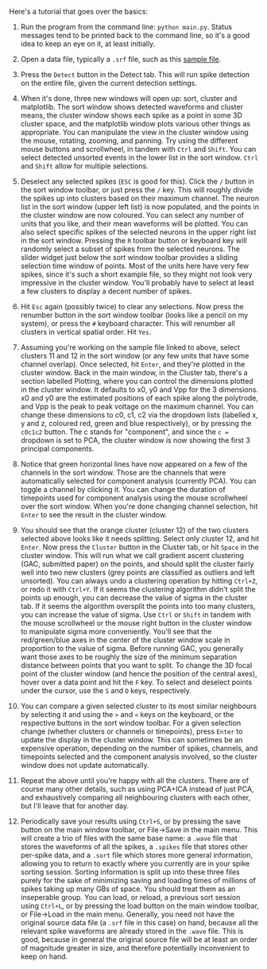 Here's a tutorial that goes over the basics:

1. Run the program from the command line: `python main.py`. Status messages tend to be printed
back to the command line, so it's a good idea to keep an eye on it, at least initially.

2. Open a data file, typically a `.srf` file, such as this [sample
file](http://swindale.ecc.ubc.ca/spyke?action=AttachFile&do=get&target=ptc15_tr7c_r87_spont_20sec.srf).

3. Press the `Detect` button in the Detect tab. This will run spike detection on the entire
file, given the current detection settings.

4. When it's done, three new windows will open up: sort, cluster and matplotlib. The sort
window shows detected waveforms and cluster means, the cluster window shows each spike as a
point in some 3D cluster space, and the matplotlib window plots various other things as
appropriate. You can manipulate the view in the cluster window using the mouse, rotating,
zooming, and panning. Try using the different mouse buttons and scrollwheel, in tandem with
`Ctrl` and `Shift`. You can select detected unsorted events in the lower list in the sort
window. `Ctrl` and `Shift` allow for multiple selections.

5. Deselect any selected spikes (`ESC` is good for this). Click the `/` button in the sort
window toolbar, or just press the `/` key. This will roughly divide the spikes up into
clusters based on their maximum channel. The neuron list in the sort window (upper left list)
is now populated, and the points in the cluster window are now coloured. You can select any
number of units that you like, and their mean waveforms will be plotted. You can also select
specific spikes of the selected neurons in the upper right list in the sort window. Pressing
the `R` toolbar button or keyboard key will randomly select a subset of spikes from the
selected neurons. The slider widget just below the sort window toolbar provides a sliding
selection time window of points. Most of the units here have very few spikes, since it's such
a short example file, so they might not look very impressive in the cluster window. You'll
probably have to select at least a few clusters to display a decent number of spikes.

6. Hit `Esc` again (possibly twice) to clear any selections. Now press the renumber button in
the sort window toolbar (looks like a pencil on my system), or press the `#` keyboard
character. This will renumber all clusters in vertical spatial order. Hit `Yes`.

7. Assuming you're working on the sample file linked to above, select clusters 11 and 12 in
the sort window (or any few units that have some channel overlap). Once selected, hit `Enter`,
and they're plotted in the cluster window. Back in the main window, in the Cluster tab,
there's a section labelled Plotting, where you can control the dimensions plotted in the
cluster window. It defaults to x0, y0 and Vpp for the 3 dimensions. x0 and y0 are the
estimated positions of each spike along the polytrode, and Vpp is the peak to peak voltage on
the maximum channel. You can change these dimensions to c0, c1, c2 via the dropdown lists
(labelled x, y and z, coloured red, green and blue respectively), or by pressing the `c0c1c2`
button. The c stands for "component", and since the `c =` dropdown is set to PCA, the cluster
window is now showing the first 3 principal components.

8. Notice that green horizontal lines have now appeared on a few of the channels in the sort
window. Those are the channels that were automatically selected for component analysis
(currently PCA). You can toggle a channel by clicking it. You can change the duration of
timepoints used for component analysis using the mouse scrollwheel over the sort window. When
you're done changing channel selection, hit `Enter` to see the result in the cluster window.

9. You should see that the orange cluster (cluster 12) of the two clusters selected above
looks like it needs splitting. Select only cluster 12, and hit `Enter`. Now press the
`Cluster` button in the Cluster tab, or hit `Space` in the cluster window. This will run what
we call gradient ascent clustering (GAC, submitted paper) on the points, and should split the
cluster fairly well into two new clusters (grey points are classified as outliers and left
unsorted). You can always undo a clustering operation by hitting `Ctrl+Z`, or redo it with
`Ctrl+Y`. If it seems the clustering algorithm didn't split the points up enough, you can
decrease the value of sigma in the cluster tab. If it seems the algorithm oversplit the points
into too many clusters, you can increase the value of sigma. Use `Ctrl` or `Shift` in tandem
with the mouse scrollwheel or the mouse right button in the cluster window to manipulate sigma
more conveniently. You'll see that the red/green/blue axes in the center of the cluster window
scale in proportion to the value of sigma. Before running GAC, you generally want those axes
to be roughly the size of the minimum separation distance between points that you want to
split. To change the 3D focal point of the cluster window (and hence the position of the
central axes), hover over a data point and hit the `F` key. To select and deselect points
under the cursor, use the `S` and `D` keys, respectively.

10. You can compare a given selected cluster to its most similar neighbours by selecting it
and using the `>` and `<` keys on the keyboard, or the respective buttons in the sort window
toolbar. For a given selection change (whether clusters or channels or timepoints), press
`Enter` to update the display in the cluster window. This can sometimes be an expensive
operation, depending on the number of spikes, channels, and timepoints selected and the
component analysis involved, so the cluster window does not update automatically.

11. Repeat the above until you're happy with all the clusters. There are of course many other
details, such as using PCA+ICA instead of just PCA, and exhaustively comparing all
neighbouring clusters with each other, but I'll leave that for another day.

12. Periodically save your results using `Ctrl+S`, or by pressing the save button on the main
window toolbar, or File->Save in the main menu. This will create a trio of files with the same
base name: a `.wave` file that stores the waveforms of all the spikes, a `.spikes` file that
stores other per-spike data, and a `.sort` file which stores more general information,
allowing you to return to exactly where you currently are in your spike sorting session.
Sorting information is split up into these three files purely for the sake of minimizing
saving and loading times of millions of spikes taking up many GBs of space. You should treat
them as an inseperable group. You can load, or reload, a previous sort session using `Ctrl+L`,
or by pressing the load button on the main window toolbar, or File->Load in the main menu.
Generally, you need not have the original source data file (a `.srf` file in this case) on
hand, because all the relevant spike waveforms are already stored in the `.wave` file. This is
good, because in general the original source file will be at least an order of magnitude
greater in size, and therefore potentially inconvenient to keep on hand.
